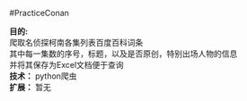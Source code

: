 #PracticeConan

**目的:**    
爬取名侦探柯南各集列表百度百科词条   
其中每一集数的序号，标题，以及是否原创，特别出场人物的信息   
并将其保存为Excel文档便于查询           
**技术：**
python爬虫    
**扩展：**
暂无    
